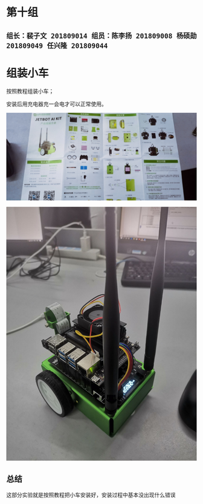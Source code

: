 # 第十组

## ```组长：裴子文 201809014 组员：陈李扬 201809008 杨硕勋 201809049 任兴隆 201809044 ```

# 组装小车
按照教程组装小车；

安装后用充电器充一会电才可以正常使用。

![avatar](img\1.jpg)

![avatar](img\2.jpg)

## 总结
这部分实验就是按照教程把小车安装好，安装过程中基本没出现什么错误

